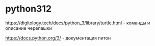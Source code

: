 # python312

https://digitology.tech/docs/python_3/library/turtle.html - команды и описание черепашки

https://docs.python.org/3/ - документация питон
